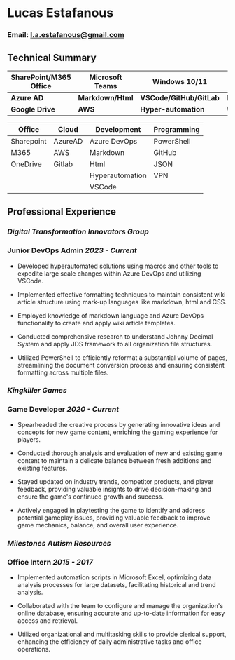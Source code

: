# **Lucas Estafanous**
### Email: l.a.estafanous@gmail.com

## Technical Summary

| SharePoint/M365 Office  | Microsoft Teams  | Windows 10/11 | Azure DevOps |
|--|--|--|--|
| **Azure AD** | **Markdown/Html**  | **VSCode/GitHub/GitLab**  | **PowerShell/JSON**   |
| **Google Drive** | **AWS** | **Hyper-automation** | **WireGuard** |

| Office | Cloud | Development | Programming |
|--|--|--|--|
| Sharepoint | AzureAD  | Azure DevOps  | PowerShell | 
| M365 | AWS | Markdown | GitHub |
| OneDrive | Gitlab | Html | JSON |
|  |  | Hyperautomation | VPN |
|  |  | VSCode  |   |

## Professional Experience

### _Digital Transformation Innovators Group_

### **Junior DevOps Admin** _2023 - Current_

- Developed hyperautomated solutions using macros and other tools to expedite large scale changes within Azure DevOps and utilizing VSCode. 

- Implemented effective formatting techniques to maintain consistent wiki article structure using mark-up languages like markdown, html and CSS. 

- Employed knowledge of markdown language and Azure DevOps functionality to create and apply wiki article templates. 

- Conducted comprehensive research to understand Johnny Decimal System and apply JDS framework to all organization file structures. 

- Utilized PowerShell to efficiently reformat a substantial volume of pages, streamlining the document conversion process and ensuring consistent formatting across multiple files.

### _Kingkiller Games_

### **Game Developer** _2020 - Current_

- Spearheaded the creative process by generating innovative ideas and concepts for new game content, enriching the gaming experience for players. 

- Conducted thorough analysis and evaluation of new and existing game content to maintain a delicate balance between fresh additions and existing features. 

- Stayed updated on industry trends, competitor products, and player feedback, providing valuable insights to drive decision-making and ensure the game's continued growth and success. 

- Actively engaged in playtesting the game to identify and address potential gameplay issues, providing valuable feedback to improve game mechanics, balance, and overall user experience.

### _Milestones Autism Resources_

### **Office Intern** _2015 - 2017_

- Implemented automation scripts in Microsoft Excel, optimizing data analysis processes for large datasets, facilitating historical and trend analysis. 

- Collaborated with the team to configure and manage the organization's online database, ensuring accurate and up-to-date information for easy access and retrieval. 

- Utilized organizational and multitasking skills to provide clerical support, enhancing the efficiency of daily administrative tasks and office operations.
